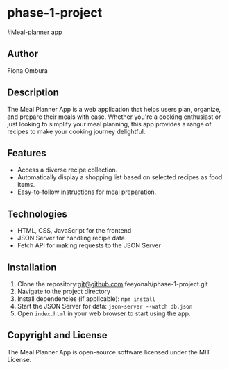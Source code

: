 # phase-1-project
#Meal-planner app
## Author
Fiona Ombura
## Description
The Meal Planner App is a web application that helps users plan, organize, and prepare their meals with ease.
Whether you're a cooking enthusiast or just looking to simplify your meal planning, this app provides a range of recipes to make your cooking journey delightful.
## Features
- Access a diverse recipe collection.
- Automatically display a shopping list based on selected recipes as food items.
- Easy-to-follow instructions for meal preparation.
## Technologies
- HTML, CSS, JavaScript for the frontend
- JSON Server for handling recipe data
- Fetch API for making requests to the JSON Server
## Installation
1. Clone the repository:git@github.com:feeyonah/phase-1-project.git
2. Navigate to the project directory
3. Install dependencies (if applicable): `npm install`
4. Start the JSON Server for data: `json-server --watch db.json`
5. Open `index.html` in your web browser to start using the app.
## Copyright and License
The Meal Planner App is open-source software licensed under the MIT License.
